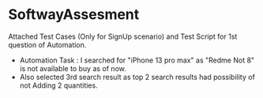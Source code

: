 # SoftwayAssesment
Attached Test Cases (Only for SignUp scenario) and Test Script for 1st question of Automation. 

- Automation Task : I searched for "iPhone 13 pro max" as "Redme Not 8" is not available to buy as of now. 
- Also selected 3rd search result as top 2 search results had possibility of not Adding 2 quantities. 
